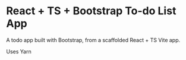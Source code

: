 # React + TS + Bootstrap To-do List App

A todo app built with Bootstrap, from a scaffolded React + TS Vite app.

Uses Yarn